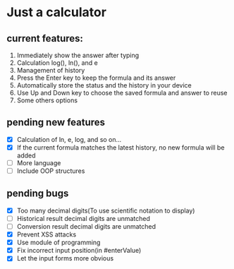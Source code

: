 # Just a calculator

## current features:

1. Immediately show the answer after typing
2. Calculation log(), ln(), and e
3. Management of history
4. Press the Enter key to keep the formula and its answer
5. Automatically store the status and the history in your device
6. Use Up and Down key to choose the saved formula and answer to reuse
7. Some others options

## pending new features

- [x] Calculation of ln, e, log, and so on...
- [x] If the current formula matches the latest history, no new formula will be added
- [ ] More language
- [ ] Include OOP structures

## pending bugs

- [x] Too many decimal digits(To use scientific notation to display)
- [ ] Historical result decimal digits are unmatched
- [ ] Conversion result decimal digits are unmatched
- [x] Prevent XSS attacks
- [x] Use module of programming
- [x] Fix incorrect input position(in \#enterValue)
- [x] Let the input forms more obvious